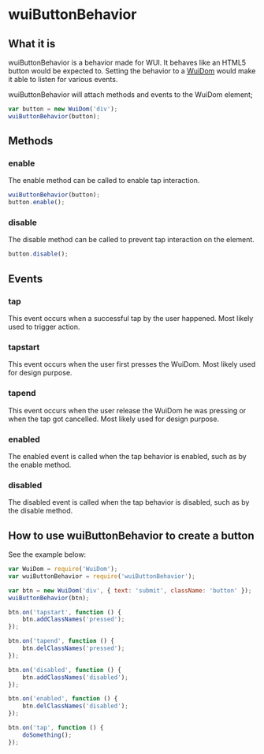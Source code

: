# wuiButtonBehavior

## What it is

wuiButtonBehavior is a behavior made for WUI. It behaves like an HTML5 button would be expected to.
Setting the behavior to a [WuiDom](https://github.com/Wizcorp/wui-Dom) would make it able to listen for various events.

wuiButtonBehavior will attach methods and events to the WuiDom element;

```javascript
var button = new WuiDom('div');
wuiButtonBehavior(button);
```

## Methods

### enable

The enable method can be called to enable tap interaction.

```javascript
wuiButtonBehavior(button);
button.enable();
```

### disable

The disable method can be called to prevent tap interaction on the element.

```javascript
button.disable();
```

## Events

### tap

This event occurs when a successful tap by the user happened.
Most likely used to trigger action.


### tapstart

This event occurs when the user first presses the WuiDom.
Most likely used for design purpose.


### tapend

This event occurs when the user release the WuiDom he was pressing or when the tap got cancelled.
Most likely used for design purpose.


### enabled

The enabled event is called when the tap behavior is enabled, such as by the enable method.


### disabled

The disabled event is called when the tap behavior is disabled, such as by the disable method.


## How to use wuiButtonBehavior to create a button

See the example below:

```javascript
var WuiDom = require('WuiDom');
var wuiButtonBehavior = require('wuiButtonBehavior');

var btn = new WuiDom('div', { text: 'submit', className: 'button' });
wuiButtonBehavior(btn);

btn.on('tapstart', function () {
    btn.addClassNames('pressed');
});

btn.on('tapend', function () {
    btn.delClassNames('pressed');
});

btn.on('disabled', function () {
    btn.addClassNames('disabled');
});

btn.on('enabled', function () {
    btn.delClassNames('disabled');
});

btn.on('tap', function () {
    doSomething();
});
```